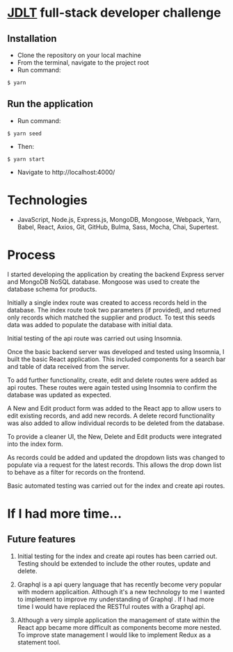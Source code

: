 # [JDLT](https://jdlt.co.uk) full-stack developer challenge

<!-- We're hoping to see how you approach a challenge and what sort of standards you use in your code so please feel free to be as creative as you like.

The [job spec](https://jdlt.co.uk/join/full-stack-developer) will help you understand what we'd like to see.

## Dependencies
* NPM / Yarn
## Instructions
From the project root folder:
```
$ npm install
```
OR
```
$ yarn
```
Then it's over to you!

**Please demonstrate:**
* Selecting suppliers and products in the drop-downs
* A round-trip to a server pulling back prices
* Displaying the returned data in the grid
* Anything else you'd like to show us

### Sample data

| Supplier    | Product      | Price (£) |
| ------------|--------------|-----------|
| New Co Ltd  | Small wongle | 5         |
| New Co Ltd  | Large wongle | 8         |
| New Co Ltd  | Super wongle | 12        |
| Old Co Ltd  | Mini wongle  | 4         |
| Old Co Ltd  | Small wongle | 6         |
| Old Co Ltd  | Large wongle | 9         |
| Old Co Ltd  | Super wongle | 13        | -->

## Installation

* Clone the repository on your local machine
* From the terminal, navigate to the project root
* Run command:
```
$ yarn
```

## Run the application

* Run command:
```
$ yarn seed
```
* Then:
```
$ yarn start
```
* Navigate to http://localhost:4000/

# Technologies
* JavaScript, Node.js, Express.js, MongoDB, Mongoose, Webpack, Yarn, Babel, React, Axios, Git, GitHub, Bulma, Sass, Mocha, Chai, Supertest.


# Process
I started developing the application by creating the backend Express server and MongoDB NoSQL database. Mongoose was used to create the database schema for products.

Initially a single index route was created to access records held in the database. The index route took two parameters (if provided), and returned only records which matched the supplier and product. To test this seeds data was added to populate the database with initial data.

Initial testing of the api route was carried out using Insomnia.

Once the basic backend server was developed and tested using Insomnia, I built the basic React application. This included components for a search bar and table of data received from the server.

To add further functionality, create, edit and delete routes were added as api routes. These routes were again tested using Insomnia to confirm the database was updated as expected.

A New and Edit product form was added to the React app to allow users to edit existing records, and add new records. A delete record functionality was also added to allow individual records to be deleted from the database.

To provide a cleaner UI, the New, Delete and Edit products were integrated into the index form.

As records could be added and updated the dropdown lists was changed to populate via a request for the latest records. This allows the drop down list to behave as a filter for records on the frontend.

Basic automated testing was carried out for the index and create api routes.

# If I had more time...

## Future features

1. Initial testing for the index and create api routes has been carried out. Testing should be extended to include the other routes, update and delete.

2. Graphql is a api query language that has recently become very popular with modern applicaition. Although it's a new technology to me I wanted to implement to improve my understanding of Graphql . If I had more time I would have replaced the RESTful routes with a Graphql api.

3. Although a very simple application the management of state within the React app became more difficult as components become more nested. To improve state management I would like to implement Redux as a statement tool.
